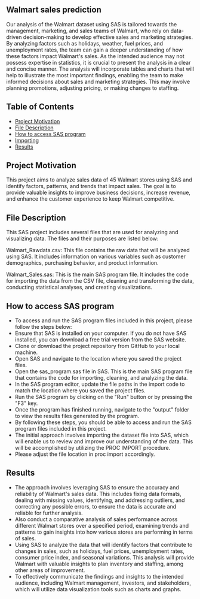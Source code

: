 
## Walmart sales prediction
Our analysis of the Walmart dataset using SAS is tailored towards the management, marketing, and sales teams of Walmart, who rely on data-driven decision-making to develop effective sales and marketing strategies. By analyzing factors such as holidays, weather, fuel prices, and unemployment rates, the team can gain a deeper understanding of how these factors impact Walmart's sales.
As the intended audience may not possess expertise in statistics, it is crucial to present the analysis in a clear and concise manner. The analysis will incorporate tables and charts that will help to illustrate the most important findings, enabling the team to make informed decisions about sales and marketing strategies. This may involve planning promotions, adjusting pricing, or making changes to staffing.

## Table of Contents
* [Project Motivation](#motivation)
* [File Description](#description)
* [How to access SAS program](#HowtoaccessSASprogram)
* [Importing](#Importing)
* [Results](#Results)

## Project Motivation
This project aims to analyze sales data of 45 Walmart stores using SAS and identify factors, patterns, and trends that impact sales. The goal is to provide valuable insights to improve business decisions, increase revenue, and enhance the customer experience to keep Walmart competitive.

## File Description
This SAS project includes several files that are used for analyzing and visualizing data. The files and their purposes are listed below:

Walmart_Rawdata.csv: This file contains the raw data that will be analyzed using SAS. It includes information on various variables such as customer demographics, purchasing behavior, and product information.

Walmart_Sales.sas: This is the main SAS program file. It includes the code for importing the data from the CSV file, cleaning and transforming the data, conducting statistical analyses, and creating visualizations.

## How to access SAS program
* To access and run the SAS program files included in this project, please follow the steps below:
* Ensure that SAS is installed on your computer. If you do not have SAS installed, you can download a free trial version from the SAS website.
* Clone or download the project repository from GitHub to your local machine.
* Open SAS and navigate to the location where you saved the project files.
* Open the sas_program.sas file in SAS. This is the main SAS program file that contains the code for importing, cleaning, and analyzing the data.
* In the SAS program editor, update the file paths in the import code to match the location where you saved the project files.
* Run the SAS program by clicking on the "Run" button or by pressing the "F3" key.
* Once the program has finished running, navigate to the "output" folder to view the results files generated by the program.
* By following these steps, you should be able to access and run the SAS program files included in this project. 
* The initial approach involves importing the dataset file into SAS, which will enable us to review and improve our understanding of the data. This will be accomplished by utilizing the PROC IMPORT procedure.
* Please adjust the file location in proc import accordingly.
## Results
* The approach involves leveraging SAS to ensure the accuracy and reliability of Walmart's sales data. This includes fixing data formats, dealing with missing values, identifying, and addressing outliers, and correcting any possible errors, to ensure the data is accurate and reliable for further analysis.
* Also conduct a comparative analysis of sales performance across different Walmart stores over a specified period, examining trends and patterns to gain insights into how various stores are performing in terms of sales.
* Using SAS to analyze the data that will identify factors that contribute to changes in sales, such as holidays, fuel prices, unemployment rates, consumer price index, and seasonal variations. This analysis will provide Walmart with valuable insights to plan inventory and staffing, among other areas of improvement.
* To effectively communicate the findings and insights to the intended audience, including Walmart management, investors, and stakeholders, which will utilize data visualization tools such as charts and graphs.
